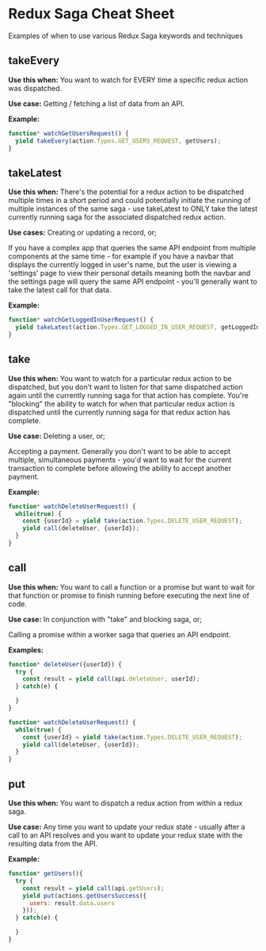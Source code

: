 # Redux Saga Cheat Sheet

Examples of when to use various Redux Saga keywords and techniques

## takeEvery

**Use this when:** You want to watch for EVERY time a specific redux action was dispatched.

**Use case:** Getting / fetching a list of data from an API.

**Example:**

```JavaScript
function* watchGetUsersRequest() {
  yield takeEvery(action.Types.GET_USERS_REQUEST, getUsers);
}
```

## takeLatest

**Use this when:** There's the potential for a redux action to be dispatched multiple times in a short period and could potentially initiate the running of multiple instances of the same saga - use takeLatest to ONLY take the latest currently running saga for the associated dispatched redux action.

**Use cases:** Creating or updating a record, or;

If you have a complex app that queries the same API endpoint from multiple components at the same time - for example if you have a navbar that displays the currently logged in user's name, but the user is viewing a 'settings' page to view their personal details meaning both the navbar and the settings page will query the same API endpoint - you'll generally want to take the latest call for that data.

**Example:**

```JavaScript
function* watchGetLoggedInUserRequest() {
  yield takeLatest(action.Types.GET_LOGGED_IN_USER_REQUEST, getLoggedInUser);
}
```

## take

**Use this when:** You want to watch for a particular redux action to be dispatched, but you don't want to listen for that same dispatched action again until the currently running saga for that action has complete. You're "blocking" the ability to watch for when that particular redux action is dispatched until the currently running saga for that redux action has complete.

**Use case:** Deleting a user, or;

Accepting a payment. Generally you don't want to be able to accept multiple, simultaneous payments - you'd want to wait for the current transaction to complete before allowing the ability to accept another payment.

**Example:**

```JavaScript
function* watchDeleteUserRequest() {
  while(true) {
    const {userId} = yield take(action.Types.DELETE_USER_REQUEST);
    yield call(deleteUser, {userId});
  }
}
```

## call

**Use this when:** You want to call a function or a promise but want to wait for that function or promise to finish running before executing the next line of code.

**Use case:** In conjunction with "take" and blocking saga, or;

Calling a promise within a worker saga that queries an API endpoint.

**Examples:**

```JavaScript
function* deleteUser({userId}) {
  try {
    const result = yield call(api.deleteUser, userId);
  } catch(e) {

  }
}

function* watchDeleteUserRequest() {
  while(true) {
    const {userId} = yield take(action.Types.DELETE_USER_REQUEST);
    yield call(deleteUser, {userId});
  }
}
```

## put

**Use this when:** You want to dispatch a redux action from within a redux saga.

**Use case:** Any time you want to update your redux state - usually after a call to an API resolves and you want to update your redux state with the resulting data from the API.

**Example:**

```JavaScript
function* getUsers(){
  try {
    const result = yield call(api.getUsers);
    yield put(actions.getUsersSuccess({
      users: result.data.users
    }));
  } catch(e) {

  }
}
```
